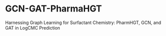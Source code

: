 # GCN-GAT-PharmaHGT
Harnessing Graph Learning for Surfactant Chemistry: PharmHGT, GCN, and GAT in LogCMC Prediction
